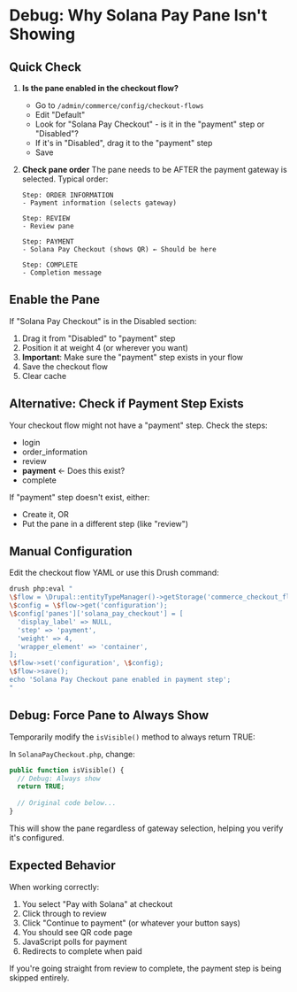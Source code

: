 # Debug: Why Solana Pay Pane Isn't Showing

## Quick Check

1. **Is the pane enabled in the checkout flow?**
   - Go to `/admin/commerce/config/checkout-flows`
   - Edit "Default"
   - Look for "Solana Pay Checkout" - is it in the "payment" step or "Disabled"?
   - If it's in "Disabled", drag it to the "payment" step
   - Save

2. **Check pane order**
   The pane needs to be AFTER the payment gateway is selected. Typical order:
   ```
   Step: ORDER INFORMATION
   - Payment information (selects gateway)
   
   Step: REVIEW
   - Review pane
   
   Step: PAYMENT
   - Solana Pay Checkout (shows QR) ← Should be here
   
   Step: COMPLETE
   - Completion message
   ```

## Enable the Pane

If "Solana Pay Checkout" is in the Disabled section:

1. Drag it from "Disabled" to "payment" step
2. Position it at weight 4 (or wherever you want)
3. **Important**: Make sure the "payment" step exists in your flow
4. Save the checkout flow
5. Clear cache

## Alternative: Check if Payment Step Exists

Your checkout flow might not have a "payment" step. Check the steps:
- login
- order_information
- review
- **payment** ← Does this exist?
- complete

If "payment" step doesn't exist, either:
- Create it, OR
- Put the pane in a different step (like "review")

## Manual Configuration

Edit the checkout flow YAML or use this Drush command:

```bash
drush php:eval "
\$flow = \Drupal::entityTypeManager()->getStorage('commerce_checkout_flow')->load('default');
\$config = \$flow->get('configuration');
\$config['panes']['solana_pay_checkout'] = [
  'display_label' => NULL,
  'step' => 'payment',
  'weight' => 4,
  'wrapper_element' => 'container',
];
\$flow->set('configuration', \$config);
\$flow->save();
echo 'Solana Pay Checkout pane enabled in payment step';
"
```

## Debug: Force Pane to Always Show

Temporarily modify the `isVisible()` method to always return TRUE:

In `SolanaPayCheckout.php`, change:

```php
public function isVisible() {
  // Debug: Always show
  return TRUE;
  
  // Original code below...
}
```

This will show the pane regardless of gateway selection, helping you verify it's configured.

## Expected Behavior

When working correctly:
1. You select "Pay with Solana" at checkout
2. Click through to review
3. Click "Continue to payment" (or whatever your button says)
4. You should see QR code page
5. JavaScript polls for payment
6. Redirects to complete when paid

If you're going straight from review to complete, the payment step is being skipped entirely.
